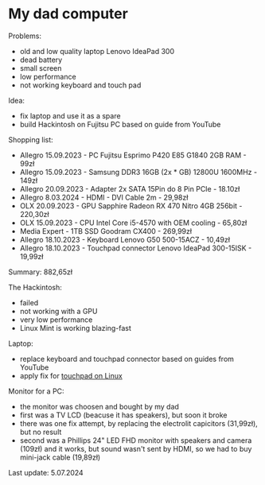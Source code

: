 My dad computer
===============

Problems:
- old and low quality laptop Lenovo IdeaPad 300
- dead battery
- small screen
- low performance
- not working keyboard and touch pad

Idea:
- fix laptop and use it as a spare
- build Hackintosh on Fujitsu PC based on guide from YouTube

Shopping list:
- Allegro 15.09.2023 - PC Fujitsu Esprimo P420 E85 G1840 2GB RAM - 99zł
- Allegro 15.09.2023 - Samsung DDR3 16GB (2x * GB) 12800U 1600MHz - 149zł
- Allegro 20.09.2023 - Adapter 2x SATA 15Pin do 8 Pin PCIe - 18.10zł 
- Allegro 8.03.2024 - HDMI - DVI Cable 2m - 29,98zł
- OLX 20.09.2023 - GPU Sapphire Radeon RX 470 Nitro 4GB 256bit - 220,30zł
- OLX 15.09.2023 - CPU Intel Core i5-4570 with OEM cooling - 65,80zł
- Media Expert - 1TB SSD Goodram CX400 - 269,99zł
- Allegro 18.10.2023 - Keyboard Lenovo G50 500-15ACZ - 10,49zł
- Allegro 18.10.2023 - Touchpad connector  Lenovo IdeaPad 300-15ISK - 19,99zł

Summary: 882,65zł

The Hackintosh:
- failed
- not working with a GPU
- very low performance
- Linux Mint is working blazing-fast

Laptop:
- replace keyboard and touchpad connector based on guides from YouTube
- apply fix for [touchpad on Linux](https://askubuntu.com/questions/1049787/lenovo-ideapad-330-touchpad-not-working)

Monitor for a PC:
- the monitor was choosen and bought by my dad
- first was a TV LCD (beacuse it has speakers), but soon it broke
- there was one fix attempt, by replacing the electrolit capicitors (31,99zł), but no result
- second was a Phillips 24" LED FHD monitor with speakers and camera (109zł) and it works, but sound wasn't sent by HDMI, so we had to buy mini-jack cable (19,89zł)

Last update: 5.07.2024
